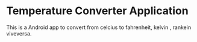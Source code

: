 # Temperature Converter Application

This is a Android app to convert from celcius to fahrenheit, kelvin , rankein viveversa. 
